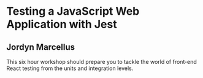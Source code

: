 # Testing a  JavaScript Web Application with Jest
## Jordyn Marcellus

This six hour workshop should prepare you to tackle the world of front-end React testing from the units and integration levels. 
